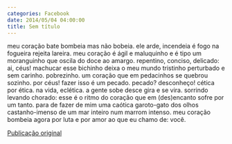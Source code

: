 ```yaml
---
categories: Facebook
date: 2014/05/04 04:00:00
title: Sem título
---
```


meu coração bate
bombeia
mas não bobeia.
ele arde, incendeia
é fogo na fogueira
rejeita lareira.
meu coração é ágil e maluquinho
e é tipo um moranguinho
que oscila do doce ao amargo.
repentino, conciso, delicado:
ai, céus!
machucar esse bichinho
deixa o meu mundo tristinho
perturbado
e sem carinho.
pobrezinho.
um coração
que em pedacinhos
se quebrou sozinho.
por céus!
fazer isso é um pecado.
pecado?
desconheço!
cética
por ética.
na vida,
eclética.
a gente sobe
desce
gira
e se vira.
sorrindo
levando
chorado:
esse é o ritmo
do coração
que em (des)encanto
sofre
por um tanto.
para de fazer de mim uma caótica
garoto-gato
dos olhos
castanho-imenso
de um mar inteiro
num marrom intenso.
meu coração bombeia
agora por luta
e por amor
ao que eu chamo de:
você.

[Publicação original](https://www.facebook.com/permalink.php?story_fbid=1419230448347319&id=1418031755133855)

